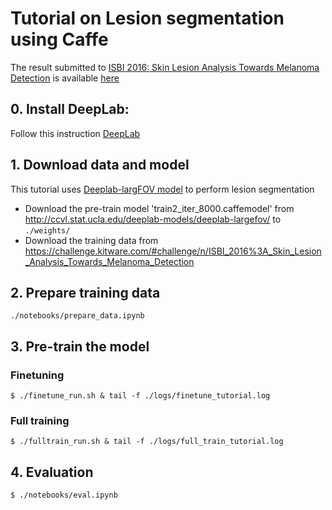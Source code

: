 # Tutorial on Lesion segmentation using Caffe
The result submitted to [ISBI 2016: Skin Lesion Analysis Towards Melanoma Detection](https://challenge.kitware.com/#challenge/560d7856cad3a57cfde481ba) is available [here](https://challenge.kitware.com/#phase/566744dccad3a56fac786787)

## 0. Install DeepLab:

Follow this instruction [DeepLab](https://bitbucket.org/deeplab/deeplab-public/)

## 1. Download data and model
This tutorial uses [Deeplab-largFOV model](https://arxiv.org/pdf/1412.7062.pdf) to perform lesion segmentation  
* Download the pre-train model 'train2_iter_8000.caffemodel' from http://ccvl.stat.ucla.edu/deeplab-models/deeplab-largefov/  to `./weights/`  
* Download the training data from https://challenge.kitware.com/#challenge/n/ISBI_2016%3A_Skin_Lesion_Analysis_Towards_Melanoma_Detection  

## 2. Prepare training data   
`./notebooks/prepare_data.ipynb`

## 3. Pre-train the model  
### Finetuning  
`$ ./finetune_run.sh & tail -f ./logs/finetune_tutorial.log`

### Full training  
`$ ./fulltrain_run.sh & tail -f ./logs/full_train_tutorial.log` 

## 4. Evaluation    
`$ ./notebooks/eval.ipynb`



